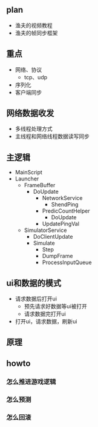 ## plan
- 渔夫的视频教程
- 渔夫的帧同步框架


## 重点
- 网络、协议
  - tcp、udp
- 序列化
- 客户端同步

## 网络数据收发
- 多线程处理方式
- 主线程和网络线程数据读写同步

## 主逻辑
- MainScript
- Launcher
  - FrameBuffer
    - DoUpdate
      - NetworkService
        - ShendPing
      - PredicCountHelper
        - DoUpdate
      - UpdatePingVal
  - SimulatorService
    - DoClientUpdate
    - Simulate
      - Step
      - DumpFrame
      - ProcessInputQueue

## ui和数据的模式
- 请求数据后打开ui
  - 预先请求好数据等ui被打开
  - 请求数据完打开ui
- 打开ui，请求数据，刷新ui

## 原理

## howto
### 怎么推进游戏逻辑
### 怎么预测
### 怎么回滚